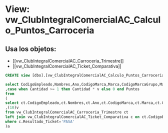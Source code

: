 # View: vw_ClubIntegralComercialAC_Calculo_Puntos_Carroceria

## Usa los objetos:
- [[vw_ClubIntegralComercialAC_Carroceria_Trimestre]]
- [[vw_ClubIntegralComercialAC_Ticket_Comparativa]]

```sql
CREATE view [dbo].[vw_ClubIntegralComercialAC_Calculo_Puntos_Carroceria] as

select CodigoEmpleado,Nombres,Ano,CodigoMarca,Marca,CodigoMarcaGrupo,MarcaGrupo,Trimestre,Cantidad
,case when Cantidad >= 1 then Cantidad * v else 0 end Puntos
from 
(
select ct.CodigoEmpleado,ct.Nombres,ct.Ano,ct.CodigoMarca,ct.Marca,ct.CodigoMarcaGrupo,ct.MarcaGrupo,ct.Trimestre,ct.Cantidad
,(10)v
from vw_ClubIntegralComercialAC_Carroceria_Trimestre ct
left join vw_ClubIntegralComercialAC_Ticket_Comparativa c on ct.CodigoEmpleado = c.CedulaVendedor and ct.Ano = c.Ano_Periodo and ct.Trimestre = c.trimestre 
where c.Resultado_Ticket='PASA'
)a


```
